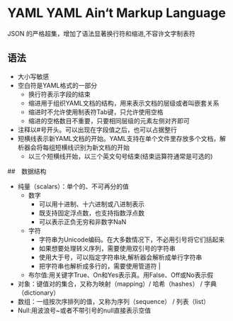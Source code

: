 # YAML YAML Ain‘t Markup Language

JSON 的严格超集，增加了语法显著换行符和缩进,不容许文字制表符

## 语法

* 大小写敏感
* 空白符是YAML格式的一部分
  - 换行符表示字段的结束
  - 缩进用于组织YAML文档的结构，用来表示文档的层级或者叫嵌套关系
  - 缩进时不允许使用制表符Tab键，只允许使用空格
  - 缩进的空格数目不重要，只要相同层级的元素左侧对齐即可
* 注释以#号开头。可以出现在字段值之后，也可以占据整行
* 短横线表示新YAML文档的开始。YAML支持在单个文件里存放多个文档，解析器会将每组短横线识别为新文档的开始
  - 以三个短横线开始，以三个英文句号结束(结束运算符通常是可选的)

##　数据结构

* 纯量（scalars）：单个的、不可再分的值
  - 数字
    + 可以用十进制、十六进制或八进制表示
    + 既支持固定浮点数，也支持指数浮点数
    + 可以表示正负无穷和非数字NaN
  - 字符
    + 字符串为Unicode编码。在大多数情况下，不必用引号将它们括起来
    + 如果想要处理转义序列，需要使用双引号的字符串
    + 使用大于号，可以指定字符串块,解析器会解析成单行字符串
    + 把字符串也解析成多行的，需要使用管道符  |
  - 布尔值:用关键字True、On和Yes表示真。用False、Off或No表示假
* 对象：键值对的集合，又称为映射（mapping）/ 哈希（hashes） / 字典（dictionary）
* 数组：一组按次序排列的值，又称为序列（sequence） / 列表（list）
* Null:用波浪号~或者不带引号的null直接表示空值

